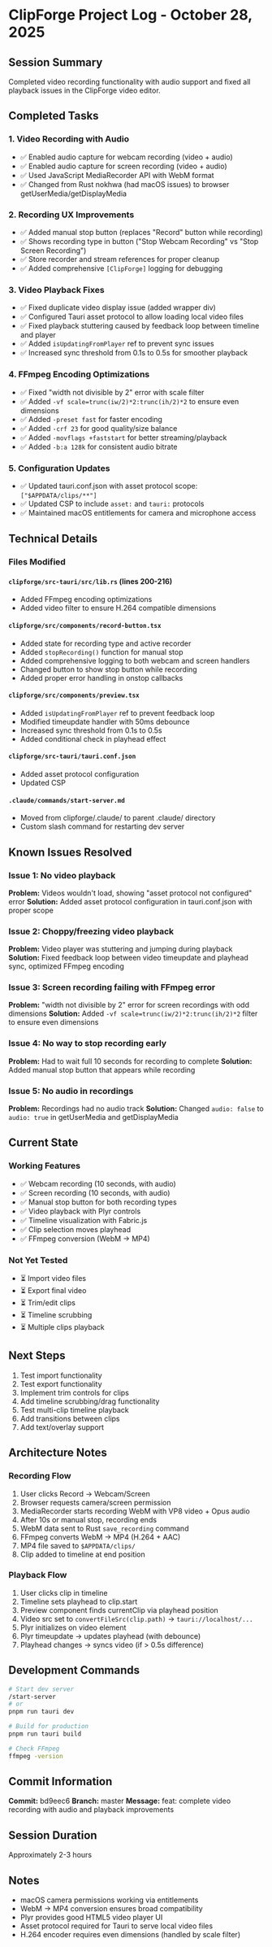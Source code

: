 # ClipForge Project Log - October 28, 2025

## Session Summary
Completed video recording functionality with audio support and fixed all playback issues in the ClipForge video editor.

## Completed Tasks

### 1. Video Recording with Audio
- ✅ Enabled audio capture for webcam recording (video + audio)
- ✅ Enabled audio capture for screen recording (video + audio)
- ✅ Used JavaScript MediaRecorder API with WebM format
- ✅ Changed from Rust nokhwa (had macOS issues) to browser getUserMedia/getDisplayMedia

### 2. Recording UX Improvements
- ✅ Added manual stop button (replaces "Record" button while recording)
- ✅ Shows recording type in button ("Stop Webcam Recording" vs "Stop Screen Recording")
- ✅ Store recorder and stream references for proper cleanup
- ✅ Added comprehensive `[ClipForge]` logging for debugging

### 3. Video Playback Fixes
- ✅ Fixed duplicate video display issue (added wrapper div)
- ✅ Configured Tauri asset protocol to allow loading local video files
- ✅ Fixed playback stuttering caused by feedback loop between timeline and player
- ✅ Added `isUpdatingFromPlayer` ref to prevent sync issues
- ✅ Increased sync threshold from 0.1s to 0.5s for smoother playback

### 4. FFmpeg Encoding Optimizations
- ✅ Fixed "width not divisible by 2" error with scale filter
- ✅ Added `-vf scale=trunc(iw/2)*2:trunc(ih/2)*2` to ensure even dimensions
- ✅ Added `-preset fast` for faster encoding
- ✅ Added `-crf 23` for good quality/size balance
- ✅ Added `-movflags +faststart` for better streaming/playback
- ✅ Added `-b:a 128k` for consistent audio bitrate

### 5. Configuration Updates
- ✅ Updated tauri.conf.json with asset protocol scope: `["$APPDATA/clips/**"]`
- ✅ Updated CSP to include `asset:` and `tauri:` protocols
- ✅ Maintained macOS entitlements for camera and microphone access

## Technical Details

### Files Modified

#### `clipforge/src-tauri/src/lib.rs` (lines 200-216)
- Added FFmpeg encoding optimizations
- Added video filter to ensure H.264 compatible dimensions

#### `clipforge/src/components/record-button.tsx`
- Added state for recording type and active recorder
- Added `stopRecording()` function for manual stop
- Added comprehensive logging to both webcam and screen handlers
- Changed button to show stop button while recording
- Added proper error handling in onstop callbacks

#### `clipforge/src/components/preview.tsx`
- Added `isUpdatingFromPlayer` ref to prevent feedback loop
- Modified timeupdate handler with 50ms debounce
- Increased sync threshold from 0.1s to 0.5s
- Added conditional check in playhead effect

#### `clipforge/src-tauri/tauri.conf.json`
- Added asset protocol configuration
- Updated CSP

#### `.claude/commands/start-server.md`
- Moved from clipforge/.claude/ to parent .claude/ directory
- Custom slash command for restarting dev server

## Known Issues Resolved

### Issue 1: No video playback
**Problem:** Videos wouldn't load, showing "asset protocol not configured" error
**Solution:** Added asset protocol configuration in tauri.conf.json with proper scope

### Issue 2: Choppy/freezing video playback
**Problem:** Video player was stuttering and jumping during playback
**Solution:** Fixed feedback loop between video timeupdate and playhead sync, optimized FFmpeg encoding

### Issue 3: Screen recording failing with FFmpeg error
**Problem:** "width not divisible by 2" error for screen recordings with odd dimensions
**Solution:** Added `-vf scale=trunc(iw/2)*2:trunc(ih/2)*2` filter to ensure even dimensions

### Issue 4: No way to stop recording early
**Problem:** Had to wait full 10 seconds for recording to complete
**Solution:** Added manual stop button that appears while recording

### Issue 5: No audio in recordings
**Problem:** Recordings had no audio track
**Solution:** Changed `audio: false` to `audio: true` in getUserMedia and getDisplayMedia

## Current State

### Working Features
- ✅ Webcam recording (10 seconds, with audio)
- ✅ Screen recording (10 seconds, with audio)
- ✅ Manual stop button for both recording types
- ✅ Video playback with Plyr controls
- ✅ Timeline visualization with Fabric.js
- ✅ Clip selection moves playhead
- ✅ FFmpeg conversion (WebM → MP4)

### Not Yet Tested
- ⏳ Import video files
- ⏳ Export final video
- ⏳ Trim/edit clips
- ⏳ Timeline scrubbing
- ⏳ Multiple clips playback

## Next Steps

1. Test import functionality
2. Test export functionality
3. Implement trim controls for clips
4. Add timeline scrubbing/drag functionality
5. Test multi-clip timeline playback
6. Add transitions between clips
7. Add text/overlay support

## Architecture Notes

### Recording Flow
1. User clicks Record → Webcam/Screen
2. Browser requests camera/screen permission
3. MediaRecorder starts recording WebM with VP8 video + Opus audio
4. After 10s or manual stop, recording ends
5. WebM data sent to Rust `save_recording` command
6. FFmpeg converts WebM → MP4 (H.264 + AAC)
7. MP4 file saved to `$APPDATA/clips/`
8. Clip added to timeline at end position

### Playback Flow
1. User clicks clip in timeline
2. Timeline sets playhead to clip.start
3. Preview component finds currentClip via playhead position
4. Video src set to `convertFileSrc(clip.path)` → `tauri://localhost/...`
5. Plyr initializes on video element
6. Plyr timeupdate → updates playhead (with debounce)
7. Playhead changes → syncs video (if > 0.5s difference)

## Development Commands

```bash
# Start dev server
/start-server
# or
pnpm run tauri dev

# Build for production
pnpm run tauri build

# Check FFmpeg
ffmpeg -version
```

## Commit Information

**Commit:** bd9eec6
**Branch:** master
**Message:** feat: complete video recording with audio and playback improvements

## Session Duration
Approximately 2-3 hours

## Notes
- macOS camera permissions working via entitlements
- WebM → MP4 conversion ensures broad compatibility
- Plyr provides good HTML5 video player UI
- Asset protocol required for Tauri to serve local video files
- H.264 encoder requires even dimensions (handled by scale filter)

